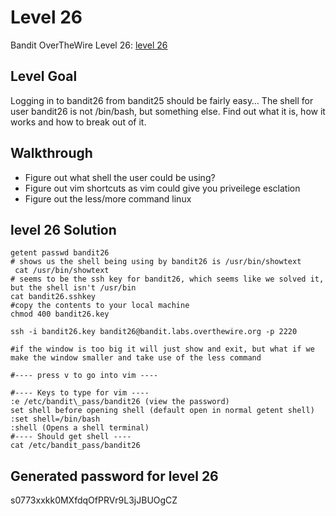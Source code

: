 # Level 26

Bandit OverTheWire Level 26: [level 26](https://overthewire.org/wargames/bandit/bandit26.html)

## **Level Goal**
Logging in to bandit26 from bandit25 should be fairly easy… The shell for user bandit26 is not /bin/bash, but something else. Find out what it is, how it works and how to break out of it.

## **Walkthrough**
- Figure out what shell the user could be using?
- Figure out vim shortcuts as vim could give you priveilege esclation
- Figure out the less/more command linux

## **level 26 Solution**
```shell
getent passwd bandit26
# shows us the shell being using by bandit26 is /usr/bin/showtext
 cat /usr/bin/showtext
# seems to be the ssh key for bandit26, which seems like we solved it, but the shell isn't /usr/bin
cat bandit26.sshkey 
#copy the contents to your local machine 
chmod 400 bandit26.key

ssh -i bandit26.key bandit26@bandit.labs.overthewire.org -p 2220 

#if the window is too big it will just show and exit, but what if we make the window smaller and take use of the less command 

#---- press v to go into vim ----

#---- Keys to type for vim ----
:e /etc/bandit\_pass/bandit26 (view the password)
set shell before opening shell (default open in normal getent shell)
:set shell=/bin/bash
:shell (Opens a shell terminal)
#---- Should get shell ----
cat /etc/bandit_pass/bandit26
```

## **Generated password for level 26**
s0773xxkk0MXfdqOfPRVr9L3jJBUOgCZ
